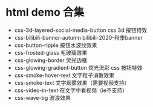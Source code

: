 # html demo 合集

* css-3d-layered-social-media-button css 3d 按钮特效
* css-bilibili-banner-autumn bilibili-2020-秋季banner 
* css-button-ripple 按钮水波纹效果
* css-frosted-glass 毛玻璃效果
* css-glowing-border 荧光边框
* css-glowing-gradient-button 炫光流彩 css 按钮特效
* css-smoke-hover-text 文字粒子消散效果 
* css-smoke-text 文字烟雾效果（需要视频支持）
* css-video-in-text 在文字中看视频（ie不支持）
* css-wave-bg 波浪效果